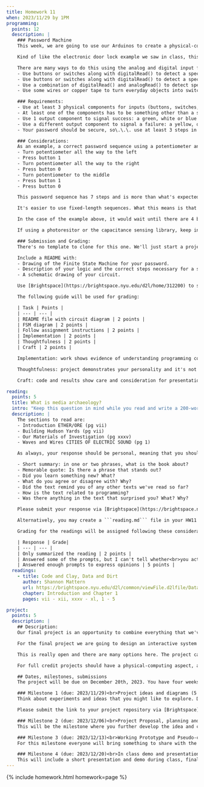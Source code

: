 ```yaml
---
title: Homework 11
when: 2023/11/29 by 1PM
programming:
  points: 12
  description: |
    ### Password Machine
    This week, we are going to use our Arduinos to create a physical-computing password machine.

    Kind of like the electronic door lock example we saw in class, this will be a machine that keeps track of user inputs and signals *success* if a correct pre-determined sequence of inputs is entered, or *failure* if an incorrect sequence of inputs is entered.

    There are many ways to do this using the analog and digital input functions from the Arduino:
    - Use buttons or switches along with digitalRead() to detect a specific sequence of button presses
    - Use buttons or switches along with digitalRead() to detect a specific combination of buttons that have to be pressed at the same time
    - Use a combination of digitalRead() and analogRead() to detect specific combinations or sequences of buttons presses and potentiometer positions
    - Use some wires or copper tape to turn everyday objects into switches

    ### Requirements:
    - Use at least 3 physical components for inputs (buttons, switches, potentiometers, [photoresistors](https://www.youtube.com/watch?v=51HegLbAMdk), [bananas](https://www.youtube.com/watch?v=0Yc57n5Btak))
    - At least one of the components has to be something other than a switch or button
    - Use 1 output component to signal success: a green, white or blue LED, for example
    - Use a different output component to signal a failure: a yellow, orange or red LED, for example
    - Your password should be secure, so\.\.\. use at least 3 steps in your sequence

    ### Considerations:
    As an example, a correct password sequence using a potentiometer and 2 buttons could be:
    - Turn potentiometer all the way to the left
    - Press button 1
    - Turn potentiometer all the way to the right
    - Press button 0
    - Turn potentiometer to the middle
    - Press button 1
    - Press button 0

    This password sequence has 7 steps and is more than what's expected for this assignment.

    It's easier to use fixed-length sequences. What this means is that the system only reports if a sequence is correct after a fixed number of steps has been taken, then it reports success or failure and resets.

    In the case of the example above, it would wait until there are 4 button presses and only then turn on either a red or green light.

    If using a photoresitor or the capacitance sensing library, keep in mind that it's really hard to program these to work over long periods of time and under any and all conditions. Changes in the room lighting will affect how a photoresistor works. We just have to make sure we calibrate them right before making the video.

    ### Submission and Grading:
    There's no template to clone for this one. We'll just start a project named HW11 through the Arduino IDE and then push its folder to our GitHub account (like in this [video](https://www.youtube.com/watch?v=VuhrHrkvV0E)).

    Include a README with:
    - Drawing of the Finite State Machine for your password.
    - Description of your logic and the correct steps necessary for a successful sequence.
    - A schematic drawing of your circuit.

    Use [Brightspace](https://brightspace.nyu.edu/d2l/home/312200) to submit a link to your repository and a video of your project working. The video should show a correct sequence of steps and an incorrect sequence. You can upload the file to Brightspace or host it somewhere else and submit a link.

    The following guide will be used for grading:

    | Task | Points |
    | --- | --- |
    | README file with circuit diagram | 2 points |
    | FSM diagram | 2 points |
    | Follow assignment instructions | 2 points |
    | Implementation | 2 points |
    | Thoughtfulness | 2 points |
    | Craft | 2 points |

    Implementation: work shows evidence of understanding programming concepts and you are fully using them to express your ideas.

    Thoughtfulness: project demonstrates your personality and it's not a straightforward re-implementation of someone else's idea.

    Craft: code and results show care and consideration for presentation and professionalism, and work doesn't look like it was rushed.

reading:
  points: 5
  title: What is media archaeology?
  intro: "Keep this question in mind while you read and write a 200-word response to the following:"
  description: |
    The sections to read are:
    - Introduction ETHER/ORE (pg vii)
    - Building Hudson Yards (pg vii)
    - Our Materials of Investigation (pg xxxv)
    - Waves and Wires CITIES OF ELECTRIC SOUND (pg 1)

    As always, your response should be personal, meaning that you should be expressing your views and opinions about the text and not just summarizing it. You can use the following rubric to guide your response:

    - Short summary: in one or two phrases, what is the book about?
    - Memorable quote: Is there a phrase that stands out?
    - Did you learn something new? What?
    - What do you agree or disagree with? Why?
    - Did the text remind you of any other texts we've read so far?
    - How is the text related to programming?
    - Was there anything in the text that surprised you? What? Why?

    Please submit your response via [Brightspace](https://brightspace.nyu.edu/d2l/home/312200).

    Alternatively, you may create a ```reading.md``` file in your HW11 repo and write your response in markdown. Just make sure to submit a link to the file using [Brightspace](https://brightspace.nyu.edu/d2l/home/312200).

    Grading for the readings will be assigned following these considerations:

    | Response | Grade|
    | --- | --- |
    | Only summarized the reading | 2 points |
    | Answered some of the prompts, but I can't tell whether<br>you actually read the text, or what you thought | 3 points |
    | Answered enough prompts to express opinions | 5 points |
  readings:
    - title: Code and Clay, Data and Dirt
      author: Shannon Mattern
      url: https://brightspace.nyu.edu/d2l/common/viewFile.d2lfile/Database/MjA3MjAzMTY/mattern_code-clay-data-dirt.pdf?ou=312200
      chapter: Introduction and Chapter 1
      pages: vii - xii, xxxv - xl, 1 - 5

project:
  points: 5
  description: |
    ## Description:
    Our final project is an opportunity to combine everything that we've learned so far to create a piece of work that showcases not only our technical knowledge, but also our design skills, and ability to think critically while making connections between our readings and our practice.

    For the final project we are going to design an interactive system of our choice.

    This is really open and there are many options here. The project can be an artistic piece, a video-game, something more narrative and media based, or even a prototype for a product. It just has to be interactive.

    For full credit projects should have a physical-computing aspect, and a audio or visual aspect, so this means using both an Arduino for input or output, together with a p5js sketch. Projects also have to have custom functions, arrays, objects or classes, ```for()``` loops and ```if()``` statements, and demonstrate forethought and planning. At the same time, we're expected to go beyond the basic concepts of programming, so use of external libraries is extremely encouraged.

    ## Dates, milestones, submissions
    The project will be due on December 20th, 2023. You have four weeks to work on it, but there are weekly milestones that have to be submitted for grading. You should not wait until the last week to start programming. You should start programming and experimenting with ideas as soon as you have an idea that you are happy with.

    ### Milestone 1 (due: 2023/11/29)<br>Project ideas and diagrams (5 points)
    Think about experiments and ideas that you might like to explore. Draw and sketch some possibilities on paper/tablet. Start a repository and write about your ideas on a ```README.md``` file. You should submit at least 3 ideas. The ideas don't have to be detailed at all. Just a paragraph and an image/diagram for each. We'll go over these together and pick the one that is balanced in terms of being feasible, engaging and challenging.

    Please submit the link to your project repository via [Brightspace](https://brightspace.nyu.edu/d2l/home/312200).

    ### Milestone 2 (due: 2023/12/06)<br>Project Proposal, planning and organizing (10 points)
    This will be the milestone where you further develop the idea and create a plan for its development.

    ### Milestone 3 (due: 2023/12/13)<br>Working Prototype and Pseudo-code (10 points)
    For this milestone everyone will bring something to share with the class.

    ### Milestone 4 (due: 2023/12/20)<br>In class demo and presentation (30 points)
    This will include a short presentation and demo during class, final code review and a final writeup.
---
```

{% include homework.html homework=page %}
